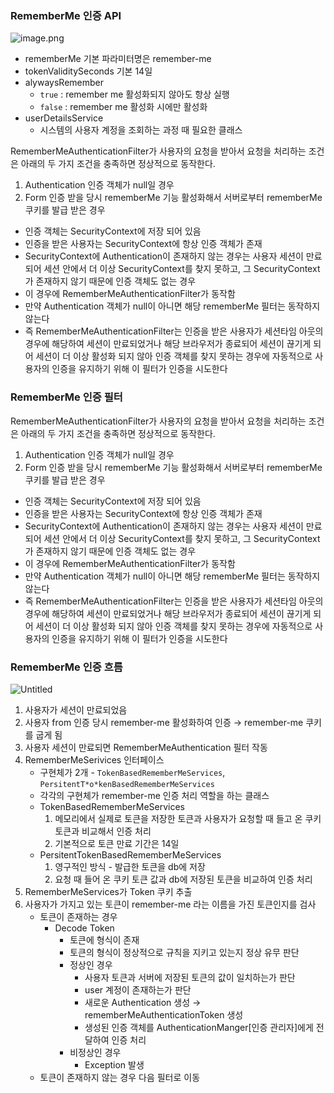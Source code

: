 ### RememberMe 인증 API

![image.png](https://prod-files-secure.s3.us-west-2.amazonaws.com/7f2365ae-ea78-4340-b09d-9671c8c311c7/3ed95f57-1f97-4053-9eae-9f6f6cbe3bc4/image.png)

- rememberMe 기본 파라미터명은 remember-me
- tokenValiditySeconds 기본 14일
- alywaysRemember
    - `true` : remember me 활성화되지 않아도 항상 실행
    - `false` : remember me 활성화 시에만 활성화
- userDetailsService
    - 시스템의 사용자 계정을 조회하는 과정 때 필요한 클래스

RememberMeAuthenticationFilter가 사용자의 요청을 받아서 요청을 처리하는 조건은 아래의 두 가지 조건을 충족하면 정상적으로 동작한다.

1. Authentication 인증 객체가 null일 경우
2. Form 인증 받을 당시 rememberMe 기능 활성화해서 서버로부터 rememberMe 쿠키를 발급 받은 경우
- 인증 객체는 SecurityContext에 저장 되어 있음
- 인증을 받은 사용자는 SecurityContext에 항상 인증 객체가 존재
- SecurityContext에 Authentication이 존재하지 않는 경우는 사용자 세션이 만료 되어 세션 안에서 더 이상 SecurityContext를 찾지 못하고, 그 SecurityContext가 존재하지 않기 때문에 인증 객체도 없는 경우
- 이 경우에 RememberMeAuthenticationFilter가 동작함
- 만약 Authentication 객체가 null이 아니면 해당 rememberMe 필터는 동작하지 않는다
- 즉 RememberMeAuthenticationFilter는 인증을 받은 사용자가 세션타임 아웃의 경우에 해당하여 세션이 만료되었거나 해당 브라우저가 종료되어 세션이 끊기게 되어 세션이 더 이상 활성화 되지 않아 인증 객체를 찾지 못하는 경우에 자동적으로 사용자의 인증을 유지하기 위해 이 필터가 인증을 시도한다

### RememberMe 인증 필터
RememberMeAuthenticationFilter가 사용자의 요청을 받아서 요청을 처리하는 조건은 아래의 두 가지 조건을 충족하면 정상적으로 동작한다.

1. Authentication 인증 객체가 null일 경우
2. Form 인증 받을 당시 rememberMe 기능 활성화해서 서버로부터 rememberMe 쿠키를 발급 받은 경우
- 인증 객체는 SecurityContext에 저장 되어 있음
- 인증을 받은 사용자는 SecurityContext에 항상 인증 객체가 존재
- SecurityContext에 Authentication이 존재하지 않는 경우는 사용자 세션이 만료 되어 세션 안에서 더 이상 SecurityContext를 찾지 못하고, 그 SecurityContext가 존재하지 않기 때문에 인증 객체도 없는 경우
- 이 경우에 RememberMeAuthenticationFilter가 동작함
- 만약 Authentication 객체가 null이 아니면 해당 rememberMe 필터는 동작하지 않는다
- 즉 RememberMeAuthenticationFilter는 인증을 받은 사용자가 세션타임 아웃의 경우에 해당하여 세션이 만료되었거나 해당 브라우저가 종료되어 세션이 끊기게 되어 세션이 더 이상 활성화 되지 않아 인증 객체를 찾지 못하는 경우에 자동적으로 사용자의 인증을 유지하기 위해 이 필터가 인증을 시도한다

### RememberMe 인증 흐름

![Untitled](https://prod-files-secure.s3.us-west-2.amazonaws.com/7f2365ae-ea78-4340-b09d-9671c8c311c7/a469da11-6b5d-41ae-a15d-3794488c5e5e/Untitled.png)

1. 사용자가 세션이 만료되었음
2. 사용자 from 인증 당시 remember-me 활성화하여 인증 → remember-me 쿠키를 굽게 됨
3. 사용자 세션이 만료되면 RememberMeAuthentication 필터 작동
4. RememberMeSerivices 인터페이스
    - 구현체가 2개 - `TokenBasedRememberMeServices`, `PersitentT*o*kenBasedRememberMeServices`
    - 각각의 구현체가 remember-me 인증 처리 역할을 하는 클래스
    - TokenBasedRememberMeServices
        1. 메모리에서 실제로 토큰을 저장한 토큰과 사용자가 요청할 때 들고 온 쿠키 토큰과 비교해서 인증 처리
        2. 기본적으로 토큰 만료 기간은 14일
    - PersitentTokenBasedRememberMeServices
        1. 영구적인 방식 - 발급한 토큰을 db에 저장
        2. 요청 때 들어 온 쿠키 토큰 값과 db에 저장된 토큰을 비교하여 인증 처리
5. RememberMeServices가 Token 쿠키 추출
6. 사용자가 가지고 있는 토큰이 remember-me 라는 이름을 가진 토큰인지를 검사
    - 토큰이 존재하는 경우
        - Decode Token
            - 토큰에 형식이 존재
            - 토큰의 형식이 정상적으로 규칙을 지키고 있는지 정상 유무 판단
            - 정상인 경우
                - 사용자 토큰과 서버에 저장된 토큰의 값이 일치하는가 판단
                - user 계정이 존재하는가 판단
                - 새로운 Authentication 생성 → rememberMeAuthenticationToken 생성
                - 생성된 인증 객체를 AuthenticationManger[인증 관리자]에게 전달하여 인증 처리
            - 비정상인 경우
                - Exception 발생
    - 토큰이 존재하지 않는 경우 다음 필터로 이동